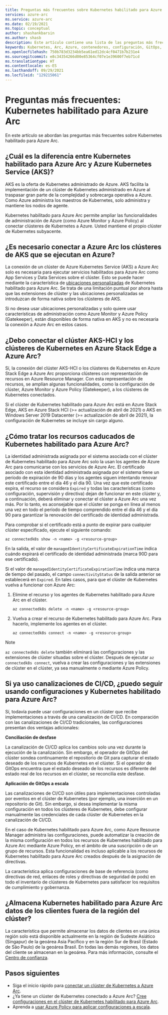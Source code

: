 ```yaml
---
title: Preguntas más frecuentes sobre Kubernetes habilitado para Azure Arc
services: azure-arc
ms.service: azure-arc
ms.date: 02/19/2021
ms.topic: conceptual
author: shashankbarsin
ms.author: shasb
description: Este artículo contiene una lista de las preguntas más frecuentes relacionadas con Kubernetes habilitado para Azure Arc.
keywords: Kubernetes, Arc, Azure, contenedores, configuración, GitOps, preguntas más frecuentes
ms.openlocfilehash: 750b783d3234bb5ea61ed12dc4cf0471b7b231e4
ms.sourcegitcommit: e8c34354266d00e85364cf07e1e39600f7eb71cd
ms.translationtype: HT
ms.contentlocale: es-ES
ms.lasthandoff: 09/29/2021
ms.locfileid: "129215061"
---
```

# <a name="frequently-asked-questions---azure-arc-enabled-kubernetes"></a>Preguntas más frecuentes: Kubernetes habilitado para Azure Arc

En este artículo se abordan las preguntas más frecuentes sobre Kubernetes habilitado para Azure Arc.

## <a name="what-is-the-difference-between-azure-arc-enabled-kubernetes-and-azure-kubernetes-service-aks"></a>¿Cuál es la diferencia entre Kubernetes habilitado para Azure Arc y Azure Kubernetes Service (AKS)?

AKS es la oferta de Kubernetes administrado de Azure. AKS facilita la implementación de un clúster de Kubernetes administrado en Azure al traspasar gran parte de la complejidad y sobrecarga operativa a Azure. Como Azure administra los maestros de Kubernetes, solo administra y mantiene los nodos de agente.

Kubernetes habilitado para Azure Arc permite ampliar las funcionalidades de administración de Azure (como Azure Monitor y Azure Policy) al conectar clústeres de Kubernetes a Azure. Usted mantiene el propio clúster de Kubernetes subyacente.

## <a name="do-i-need-to-connect-my-aks-clusters-running-on-azure-to-azure-arc"></a>¿Es necesario conectar a Azure Arc los clústeres de AKS que se ejecutan en Azure?

La conexión de un clúster de Azure Kubernetes Service (AKS) a Azure Arc solo es necesaria para ejecutar servicios habilitados para Azure Arc como App Services y Data Services sobre el clúster. Esto se puede hacer mediante la característica de [ubicaciones personalizadas](custom-locations.md) de Kubernetes habilitado para Azure Arc. Se trata de una limitación puntual por ahora hasta que las extensiones de clúster y las ubicaciones personalizadas se introduzcan de forma nativa sobre los clústeres de AKS.

Si no desea usar ubicaciones personalizadas y solo quiere usar características de administración como Azure Monitor y Azure Policy (Gatekeeper), están disponibles de forma nativa en AKS y no es necesaria la conexión a Azure Arc en estos casos.
    
## <a name="should-i-connect-my-aks-hci-cluster-and-kubernetes-clusters-on-azure-stack-edge-to-azure-arc"></a>¿Debo conectar el clúster AKS-HCI y los clústeres de Kubernetes en Azure Stack Edge a Azure Arc?

Sí, la conexión del clúster AKS-HCI o los clústeres de Kubernetes en Azure Stack Edge a Azure Arc proporciona clústeres con representación de recursos en Azure Resource Manager. Con esta representación de recursos, se amplían algunas funcionalidades, como la configuración de clúster, Azure Monitor y Azure Policy (Gatekeeper), a los clústeres de Kubernetes conectados.

Si el clúster de Kubernetes habilitado para Azure Arc está en Azure Stack Edge, AKS en Azure Stack HCI (>= actualización de abril de 2021) o AKS en Windows Server 2019 Datacenter (>= actualización de abril de 2021), la configuración de Kubernetes se incluye sin cargo alguno.

## <a name="how-to-address-expired-azure-arc-enabled-kubernetes-resources"></a>¿Cómo tratar los recursos caducados de Kubernetes habilitado para Azure Arc?

La identidad administrada asignada por el sistema asociada con el clúster de Kubernetes habilitado para Azure Arc solo la usan los agentes de Azure Arc para comunicarse con los servicios de Azure Arc. El certificado asociado con esta identidad administrada asignada por el sistema tiene un período de expiración de 90 días y los agentes siguen intentando renovar este certificado entre el día 46 y el día 90. Una vez que este certificado expira, el recurso se considera `Expired` y todas las características (como configuración, supervisión y directiva) dejan de funcionar en este clúster y, a continuación, deberá eliminar y conectar el clúster a Azure Arc una vez más. Por lo tanto, es aconsejable que el clúster se ponga en línea al menos una vez en todo el período de tiempo comprendido entre el día 46 y el día 90 para garantizar la renovación del certificado de identidad administrada.

Para comprobar si el certificado está a punto de expirar para cualquier clúster especificado, ejecute el siguiente comando:

```console
az connectedk8s show -n <name> -g <resource-group>
```

En la salida, el valor de `managedIdentityCertificateExpirationTime` indica cuándo expirará el certificado de identidad administrada (marca 90D para ese certificado). 

Si el valor de `managedIdentityCertificateExpirationTime` indica una marca de tiempo del pasado, el campo `connectivityStatus` de la salida anterior se establecerá en `Expired`. En tales casos, para que el clúster de Kubernetes vuelva a funcionar con Azure Arc:

1. Elimine el recurso y los agentes de Kubernetes habilitado para Azure Arc en el clúster. 

    ```console
    az connectedk8s delete -n <name> -g <resource-group>
    ```

1. Vuelva a crear el recurso de Kubernetes habilitado para Azure Arc. Para hacerlo, implemente los agentes en el clúster.
    
    ```console
    az connectedk8s connect -n <name> -g <resource-group>
    ```

> [!NOTE]
> `az connectedk8s delete` también eliminará las configuraciones y las extensiones de clúster situadas sobre el clúster. Después de ejecutar `az connectedk8s connect`, vuelva a crear las configuraciones y las extensiones de clúster en el clúster, ya sea manualmente o mediante Azure Policy.

## <a name="if-i-am-already-using-cicd-pipelines-can-i-still-use-azure-arc-enabled-kubernetes-and-configurations"></a>Si ya uso canalizaciones de CI/CD, ¿puedo seguir usando configuraciones y Kubernetes habilitado para Azure Arc?

Sí, todavía puede usar configuraciones en un clúster que recibe implementaciones a través de una canalización de CI/CD. En comparación con las canalizaciones de CI/CD tradicionales, las configuraciones presentan dos ventajas adicionales:

**Conciliación de desfase**

La canalización de CI/CD aplica los cambios solo una vez durante la ejecución de la canalización. Sin embargo, el operador de GitOps del clúster sondea continuamente el repositorio de Git para capturar el estado deseado de los recursos de Kubernetes en el clúster. Si el operador de GitOps encuentra que el estado deseado de los recursos es diferente del estado real de los recursos en el clúster, se reconcilia este desfase.

**Aplicación de GitOps a escala**

Las canalizaciones de CI/CD son útiles para implementaciones controladas por eventos en el clúster de Kubernetes (por ejemplo, una inserción en un repositorio de Git). Sin embargo, si desea implementar la misma configuración en todos los clústeres de Kubernetes, debe configurar manualmente las credenciales de cada clúster de Kubernetes en la canalización de CI/CD. 

En el caso de Kubernetes habilitado para Azure Arc, como Azure Resource Manager administra las configuraciones, puede automatizar la creación de la misma configuración en todos los recursos de Kubernetes habilitado para Azure Arc mediante Azure Policy, en el ámbito de una suscripción o de un grupo de recursos. Esta funcionalidad es incluso aplicable a los recursos de Kubernetes habilitado para Azure Arc creados después de la asignación de directivas.

La característica aplica configuraciones de base de referencia (como directivas de red, enlaces de roles y directivas de seguridad de pods) en todo el inventario de clústeres de Kubernetes para satisfacer los requisitos de cumplimiento y gobernanza.

## <a name="does-azure-arc-enabled-kubernetes-store-any-customer-data-outside-of-the-clusters-region"></a>¿Almacena Kubernetes habilitado para Azure Arc datos de los clientes fuera de la región del clúster?

La característica que permite almacenar los datos de clientes en una única región solo está disponible actualmente en la región de Sudeste Asiático (Singapur) de la geoárea Asia Pacífico y en la región Sur de Brasil (Estado de São Paulo) de la geoárea Brasil. En todas las demás regiones, los datos del cliente se almacenan en la geoárea. Para más información, consulte el [Centro de confianza](https://azure.microsoft.com/global-infrastructure/data-residency/).

## <a name="next-steps"></a>Pasos siguientes

* Siga el inicio rápido para [conectar un clúster de Kubernetes a Azure Arc](./quickstart-connect-cluster.md).
* ¿Ya tiene un clúster de Kubernetes conectado a Azure Arc? [Cree configuraciones en el clúster de Kubernetes habilitado para Azure Arc](./tutorial-use-gitops-connected-cluster.md).
* Aprenda a [usar Azure Policy para aplicar configuraciones a escala](./use-azure-policy.md).
